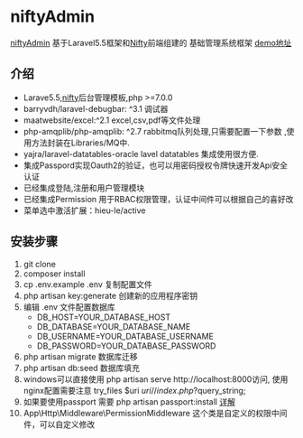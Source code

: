 #  niftyAdmin
[niftyAdmin](http://nifty.dwyjr.cn/)  基于Laravel5.5框架和[Nifty](http://wrapbootstrap.com/preview/WB0048JF7)前端组建的 基础管理系统框架
[demo地址](http://nifty.dwyjr.cn/)  

## 介绍
* Larave5.5,[nifty](http://wrapbootstrap.com/preview/WB0048JF7)后台管理模板,php >=7.0.0
* barryvdh/laravel-debugbar: ^3.1  调试器
* maatwebsite/excel:^2.1  excel,csv,pdf等文件处理
* php-amqplib/php-amqplib: ^2.7  rabbitmq队列处理,只需要配置一下参数 ,使用方法封装在Libraries/MQ中.
* yajra/laravel-datatables-oracle  lavel datatables 集成使用很方便.
* 集成Passpord实现Oauth2的验证，也可以用密码授权令牌快速开发Api安全认证
* 已经集成登陆,注册和用户管理模块
* 已经集成Permission 用于RBAC权限管理，认证中间件可以根据自己的喜好改
* 菜单选中激活扩展：hieu-le/active

## 安装步骤
1. git clone 
2. composer install
3. cp .env.example .env 复制配置文件
4. php artisan key:generate 创建新的应用程序密钥
5. 编辑 .env 文件配置数据库
      - DB_HOST=YOUR_DATABASE_HOST
      - DB_DATABASE=YOUR_DATABASE_NAME
      - DB_USERNAME=YOUR_DATABASE_USERNAME
      - DB_PASSWORD=YOUR_DATABASE_PASSWORD
6. php artisan migrate  数据库迁移
7. php artisan db:seed  数据库填充
8. windows可以直接使用 php artisan serve  http://localhost:8000访问, 使用nginx配置需要注意 try_files $uri $uri/ /index.php?$query_string;
9. 如果要使用passport  需要 php artisan passport:install [详解](https://learnku.com/laravel/t/22586 )
10. App\Http\Middleware\PermissionMiddleware 这个类是自定义的权限中间件，可以自定义修改
